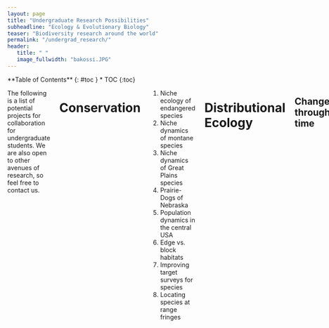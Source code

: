 ```yaml
---
layout: page
title: "Undergraduate Research Possibilities"
subheadline: "Ecology & Evolutionary Biology"
teaser: "Biodiversity research around the world"
permalink: "/undergrad_research/"
header:
   title: " "
   image_fullwidth: "bakossi.JPG"
---
```

<div class="row">
<div class="medium-4 medium-push-8 columns" markdown="1">
<div class="panel radius" markdown="1">
**Table of Contents**
{: #toc }
*  TOC
{:toc}
</div>
</div><!-- /.medium-4.columns -->

<div class="medium-8 medium-pull-4 columns" markdown="1">

The following is a list of potential projects for collaboration for undergraduate students. We are also open to other avenues of research, so feel free to contact us.

# Conservation

1. Niche ecology of endangered species
1. Niche dynamics of montane species
1. Niche dynamics of Great Plains species
1. Prairie-Dogs of Nebraska
1. Population dynamics in the central USA
1. Edge vs. block habitats
1. Improving target surveys for species
1. Locating species at range fringes

# Distributional Ecology

## Change through time

1. Resurvey of Nance County
1. Research on the collections of Nebraska, understanding how well internet resources represent the collections that were made
1. Resurvey of Nebraska National Forest
1. Ecology of the birds of McKelvie Forest
1. Distribution of hybrid zones in the Great Plains
1. Elevational change in Central African bird communities

## Species relationships

1. Mimicry dynamics
1. Distributions with and without competitors 
1. Correlations between species and habitats

# Phylogenetics and Evolution

## Field-based studies

1. Vocal variation and playback response in Spotted Towhees *Pipilo maculatus*
1. Playback response across hybrid zones
1. Distinctiveness of Great Plains populations
1. Variation in montane birds

## Bioinformatics

1. Genetic relationships of East African birds
1. Morphological variation in Afromontane birds
1. Duck evolution

# General Busywork

1. Birds of the World (essentially literature reviews for a single species)
1. Wikipedia article updating
